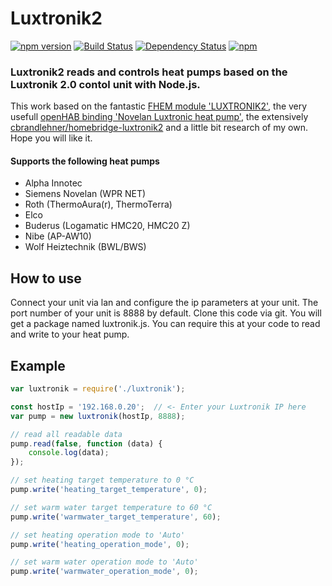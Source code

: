 Luxtronik2
==========
[![npm version](https://badge.fury.io/js/luxtronik2.svg)](https://badge.fury.io/js/luxtronik2)
[![Build Status](https://travis-ci.org/coolchip/luxtronik2.svg?branch=master)](https://travis-ci.org/coolchip/luxtronik2)
[![Dependency Status](https://david-dm.org/coolchip/luxtronik2.svg)](https://david-dm.org/coolchip/luxtronik2)
[![npm](https://img.shields.io/npm/l/express.svg)](https://www.npmjs.com/package/luxtronik2)
### Luxtronik2 reads and controls heat pumps based on the Luxtronik 2.0 contol unit with **Node.js**.

This work based on the fantastic [FHEM module 'LUXTRONIK2'](https://wiki.fhem.de/wiki/Luxtronik_2.0), the very usefull [openHAB binding 'Novelan Luxtronic heat pump'](
https://github.com/openhab/openhab1-addons/wiki/Novelan-Luxtronic-heat-pump-binding), the extensively [cbrandlehner/homebridge-luxtronik2](https://github.com/cbrandlehner/homebridge-luxtronik2) and a little bit research of my own. Hope you will like it.

#### Supports the following heat pumps
* Alpha Innotec
* Siemens Novelan (WPR NET)
* Roth (ThermoAura(r), ThermoTerra)
* Elco
* Buderus (Logamatic HMC20, HMC20 Z)
* Nibe (AP-AW10)
* Wolf Heiztechnik (BWL/BWS) 

How to use
----------
Connect your unit via lan and configure the ip parameters at your unit. The port number of your unit is 8888 by default.
Clone this code via git. You will get a package named luxtronik.js. You can require this at your code to read and write to your heat pump.

Example
-------

```javascript
var luxtronik = require('./luxtronik');

const hostIp = '192.168.0.20';  // <- Enter your Luxtronik IP here
var pump = new luxtronik(hostIp, 8888);

// read all readable data
pump.read(false, function (data) {
    console.log(data);
});

// set heating target temperature to 0 °C
pump.write('heating_target_temperature', 0);

// set warm water target temperature to 60 °C
pump.write('warmwater_target_temperature', 60);

// set heating operation mode to 'Auto'
pump.write('heating_operation_mode', 0);

// set warm water operation mode to 'Auto'
pump.write('warmwater_operation_mode', 0);

```
